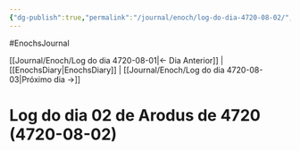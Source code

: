 ```yaml
---
{"dg-publish":true,"permalink":"/journal/enoch/log-do-dia-4720-08-02/","dgHomeLink":true,"dgPassFrontmatter":false}
---
```


#EnochsJournal 

[[Journal/Enoch/Log do dia 4720-08-01|<- Dia Anterior]] | [[EnochsDiary|EnochsDiary]] | [[Journal/Enoch/Log do dia 4720-08-03|Próximo dia ->]]

# Log do dia 02 de Arodus de 4720 (4720-08-02)

